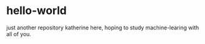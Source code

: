 # hello-world
just another repository
katherine here, hoping to study machine-learing with all of you.
